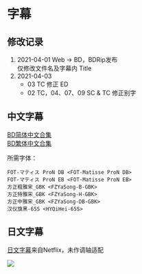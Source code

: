 # 字幕

## 修改记录

1. 2021-04-01 Web -> BD，BDRip发布  
    仅修改文件名及字幕内 Title
2. 2021-04-03
    - 03 TC 修正 ED
    - 02 TC，04、07、09 SC & TC 修正别字

## 中文字幕

[BD简体中文合集](https://github.com/Nekomoekissaten-SUB/Nekomoekissaten-MIR-Subs/raw/master/Kimisen/Kimisen_BD_CHS.7z)  
[BD繁体中文合集](https://github.com/Nekomoekissaten-SUB/Nekomoekissaten-MIR-Subs/raw/master/Kimisen/Kimisen_BD_CHT.7z)

所需字体：
```
FOT-マティス ProN DB <FOT-Matisse ProN DB>
FOT-マティス ProN EB <FOT-Matisse ProN EB>
方正粗雅宋_GBK <FZYaSong-B-GBK>
方正特雅宋_GBK <FZYaSong-H-GBK>
方正中雅宋_GBK <FZYaSong-DB-GBK>
汉仪旗黑-65S <HYQiHei-65S>
```

## 日文字幕

[日文字幕](https://github.com/Nekomoekissaten-SUB/Nekomoekissaten-MIR-Subs/raw/master/Kimisen/Kimisen_Web_JPN.7z)来自Netflix，未作调轴适配

![](https://nekomoe.pages.dev/images/2020-10/kimisen.png)